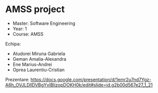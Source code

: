 # AMSS project

* Master: Software Engineering 
* Year: 1 
* Course: AMSS

Echipa:
- Atudorei Miruna Gabriela
- Geman Amalia-Alexandra
- Ene Marius-Andrei
- Oprea Laurentiu-Cristian


Prezentare: 
https://docs.google.com/presentation/d/1emr2u7nd7Ygz-A6h_OVJLDllDVBgYvlBlizopDOKH0k/edit#slide=id.g2b00d567e27_1_21